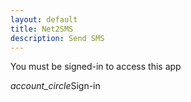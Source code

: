 ```yaml
---
layout: default
title: Net2SMS
description: Send SMS
---
```

<p id="demo">You must be signed-in to access this app</p>
<p id="id" style="display: none;"></p>
<div id= "form" style="display: none;">
  Phone number: <a href ="../mycontacts" target="_blank">View your contacts here</a><textarea id="phone" placeholder="Multiple contacts can entered separated by a space or , inbetween them"></textarea>
  SMS body: <textarea id="say" placeholder="Hello, how are you?"></textarea>
<br><br>
<button id="btn" class="btn waves-effect waves-light" onclick="myFunction($('#phone').val(), $('#say').val());">Send</button>
</div>
<div data-target="slide-out" class="sidenav-trigger my-signin"><i class="material-icons">account_circle</i>Sign-in</div>

<script>
//code for google sign-in
function otherSignedInStuff(googleUser) {
  $("#form").show();
  var profile = googleUser.getBasicProfile();
  $("#demo").text("Welcome " + profile.getName() + " (" + profile.getEmail() + ")");
  //get firebase token using email id
  var url = "https://script.google.com/macros/s/AKfycbzt9Hbl-fc3wM-xQU_EkqvYKFmSwLX2m9HJdZv75IR6T06OBxw/exec?mail=" + profile.getEmail();
  var xmlHttp = new XMLHttpRequest();
  xmlHttp.onreadystatechange = function () {
    if (xmlHttp.readyState == 4 && xmlHttp.status == 200)
      $("#id").text(xmlHttp.responseText);
  }
  xmlHttp.open("GET", url, true); // true for asynchronous 
  xmlHttp.send(null);
  //end firebase token retrieval  
}

//send sms
function myFunction(phone, say) {
  if (!phone) {
    M.toast({ html: "Enter a phone number." });
    return;
  }
  phone = phone.replace(/\n/g, "',");
  var id = $("#id").text();
  if (id === "noToken") {
    $("#demo").html("You haven't installed/registered Net2SMS app. Kindly install the app from <a href='https://drive.google.com/open?id=1BY9HzqFtTCpjGMbcnoll6L_kNEWpmKcf'>here</a> to use this online SMS feature.");
    return;
  }
  //change button state
  M.toast({ html: "Sending..." });
  $("#btn").hide();

  //make call to script
  var url= "https://script.google.com/macros/s/AKfycbwumJwu6L0RWpzI_Vlo39otIEPcrOe7UBComcBMRJvGek81xyFiyNOYFK9rk4UgqZL4Rw/exec?&callback=callBack&phone=" + phone + "&say=" + say + "&id=" + id;
  jQuery.ajax({
      crossDomain: true,
      url: url,
      method: "GET",
      dataType: "jsonp"
    });
}
function callBack(data) {
  // Here you get the data
  $("#form").hide();
  if (data == 200){
  M.toast({ html: "Message sent." });
  $("#demo").html("<a href='javascript:location.reload();' id='reload'>Send another message</a>");
  console.log(data);
  }else{
  // If there is any error
  M.toast({ html: "Server error. Try again" });
  console.log(error);
  }
}
//send sms end
</script>
